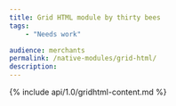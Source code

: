 ```yaml
---
title: Grid HTML module by thirty bees
tags:
    - "Needs work"

audience: merchants
permalink: /native-modules/grid-html/
description:
---
```


{% include api/1.0/gridhtml-content.md %}